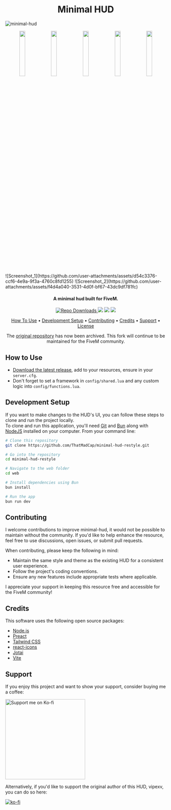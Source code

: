 <h1 align="center">
  Minimal HUD
  <br>
</h1>

![minimal-hud](https://github.com/user-attachments/assets/02225904-50ac-4258-b08c-ec54495b875e)

<p align="center">
  <img src="https://github.com/user-attachments/assets/50a2c3e2-9c73-4176-a92b-4a86a8519ac7" width="19%" />
  <img src="https://github.com/user-attachments/assets/d362bb07-c78f-4e54-aff7-97df5175704d" width="19%" />
  <img src="https://github.com/user-attachments/assets/e9fc07c4-8908-4ea0-833e-de494390215c" width="19%" />
  <img src="https://github.com/user-attachments/assets/f4d4a040-3531-4d0f-bf67-43dc9df781fc" width="19%" />
  <img src="https://github.com/user-attachments/assets/d54c3376-ccf6-4e9a-9f3a-4760c8fd1255" width="19%" />
</p>
![Screenshot_1](https://github.com/user-attachments/assets/d54c3376-ccf6-4e9a-9f3a-4760c8fd1255)
![Screenshot_2](https://github.com/user-attachments/assets/f4d4a040-3531-4d0f-bf67-43dc9df781fc)

<h4 align="center">A minimal hud built for FiveM.</h4>

<p align="center">
  <a href="https://badge.fury.io/js/electron-markdownify">
    <img src="https://img.shields.io/github/downloads/ThatMadCap/minimal-hud/total?logo=github"
         alt="Repo Downloads">
  </a>
  <a> <img src="https://img.shields.io/github/contributors/ThatMadCap/minimal-hud?logo=github"> </a>
  <a> <img src="https://img.shields.io/github/v/release/ThatMadCap/minimal-hud?logo=github"> </a>
  <a> <img src="https://img.shields.io/github/downloads/ThatMadCap/minimal-hud/latest/total?logo=github"> </a>
</p>

<p align="center">
  <a href="#how-to-use">How To Use</a> •
  <a href="#development-setup">Development Setup</a> •
  <a href="#contributing">Contributing</a> •
  <a href="#credits">Credits</a> •
  <a href="#support">Support</a> •
  <a href="https://github.com/ThatMadCap/minimal-hud-restyle/blob/main/LICENSE">License</a>
</p>

<p align="center">The <a href="https://github.com/vipexv/minimal-hud">original repository</a> has now been archived. This fork will continue to be maintained for the FiveM community.</p>

## How to Use

- [Download the latest release](https://github.com/thatmadcap/minimal-hud/releases/latest), add to your resources, ensure in your `server.cfg`.
- Don't forget to set a framework in `config/shared.lua` and any custom logic into `config/functions.lua`.

## Development Setup

If you want to make changes to the HUD's UI, you can follow these steps to clone and run the project locally.<br>
To clone and run this application, you'll need [Git](https://git-scm.com) and [Bun](https://bun.sh/) along with [NodeJS](https://nodejs.org/en) installed on your computer. From your command line:

```bash
# Clone this repository
git clone https://github.com/ThatMadCap/minimal-hud-restyle.git

# Go into the repository
cd minimal-hud-restyle

# Navigate to the web folder
cd web

# Install dependencies using Bun
bun install

# Run the app
bun run dev
```

## Contributing

I welcome contributions to improve minimal-hud, it would not be possible to maintain without the community. If you'd like to help enhance the resource, feel free to use discussions, open issues, or submit pull requests.  

When contributing, please keep the following in mind:
- Maintain the same style and theme as the existing HUD for a consistent user experience.
- Follow the project's coding conventions.
- Ensure any new features include appropriate tests where applicable.

I appreciate your support in keeping this resource free and accessible for the FiveM community!

## Credits

This software uses the following open source packages:

- [Node.js](https://nodejs.org/)
- [Preact](https://preactjs.com/)
- [Tailwind CSS](https://tailwindcss.com/)
- [react-icons](https://react-icons.github.io/react-icons/)
- [Jotai](https://jotai.org/)
- [Vite](https://vitejs.dev/)

## Support

If you enjoy this project and want to show your support, consider buying me a coffee:

<a href="https://ko-fi.com/madcap" target="_blank"><img src="https://assets-global.website-files.com/5c14e387dab576fe667689cf/64f1a9ddd0246590df69ea0b_kofi_long_button_red%25402x-p-500.png" alt="Support me on Ko-fi" width="250"></a>

Alternatively, if you'd like to support the original author of this HUD, vipexv, you can do so here:

[![ko-fi](https://ko-fi.com/img/githubbutton_sm.svg)](https://ko-fi.com/A0A1UDRSE)


